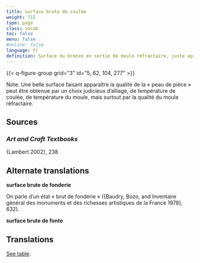 ```yaml
---
title: surface brute de coulée
weight: 715
type: page
class: vocab
toc: false
menu: false
#online: false
language: fr
definition: Surface du bronze en sortie de moule réfractaire, juste après le décochage, avant la réparure.
---
```


{{< q-figure-group grid="3" id="5, 62, 104, 277" >}}

Note: Une belle surface faisant apparaître la qualité de la « peau de pièce » peut être obtenue par un choix judicieux d’alliage, de température de coulée, de température du moule, mais surtout par la qualité du moule réfractaire.

## Sources

### *Art and Craft Textbooks*

{Lambert 2002}, 238

## Alternate translations

**surface brute de fonderie**

On parle d’un état « brut de fonderie » ({Baudry, Bozo, and Inventaire général des monuments et des richesses artistiques de la France 1978}, 632).

**surface brute de fonte**

## Translations

[See table](/vocabulary/as-cast-surface/#translations).